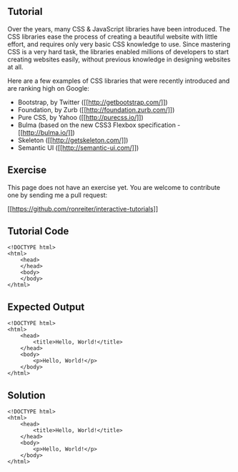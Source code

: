 Tutorial
--------

Over the years, many CSS & JavaScript libraries have been introduced. The CSS libraries ease the process of creating a 
beautiful website with little effort, and requires only very basic CSS knowledge to use. Since mastering CSS is a very
hard task, the libraries enabled millions of developers to start creating websites easily, without previous knowledge
in designing websites at all.

Here are a few examples of CSS libraries that were recently introduced and are ranking high on Google:

* Bootstrap, by Twitter ([[http://getbootstrap.com/]])
* Foundation, by Zurb ([[http://foundation.zurb.com/]])
* Pure CSS, by Yahoo ([[http://purecss.io/]])
* Bulma (based on the new CSS3 Flexbox specification - [[http://bulma.io/]])
* Skeleton ([[http://getskeleton.com/]])
* Semantic UI ([[http://semantic-ui.com/]])


Exercise
--------

This page does not have an exercise yet. You are welcome to contribute one by sending me a pull request:

[[https://github.com/ronreiter/interactive-tutorials]]

Tutorial Code
-------------

    <!DOCTYPE html>
    <html>
        <head>
        </head>
        <body>
        </body>
    </html>
    
Expected Output
---------------

    <!DOCTYPE html>
    <html>
        <head>
            <title>Hello, World!</title>
        </head>
        <body>
            <p>Hello, World!</p>
        </body>
    </html>

Solution
--------

    <!DOCTYPE html>
    <html>
        <head>
            <title>Hello, World!</title>
        </head>
        <body>
            <p>Hello, World!</p>
        </body>
    </html>

